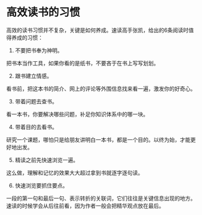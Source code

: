 # 高效读书的习惯

高效的读书习惯并不复杂，关键是如何养成。速读高手张凯，给出的6条阅读时值得养成的习惯：

1. 不要把书奉为神明。

  把书本当作工具，如果你看的是纸书，不要吝于在书上写写划划。

2. 跟书建立情感。

  看书前，把这本书的简介、网上的评论等外围信息找来看一遍，激发你的好奇心。

3. 带着问题去查书。

  看一本书，你要解决哪些问题，补足你知识体系中的哪一块。

4. 带着目的去看书。

  研究一个课题，哪怕只是给朋友讲明白一本书，都是一个目的。以终为始，才能更好地出发。

5. 精读之前先快速浏览一遍。

  这么做，理解和记忆的效果大大超过拿到书就逐字逐句读。

6. 快速浏览要抓住要点。

  一段的第一句和最后一句、表示转折的关联词，它们往往是关键信息出现的地方。速读的时候学会从后往前看，因为作者一般会把精华观点放在最后。
